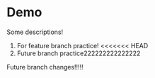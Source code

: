 # Demo 

Some descriptions!



1. For feature branch practice!
<<<<<<< HEAD
2. Future branch practice222222222222222

Future branch changes!!!!!

